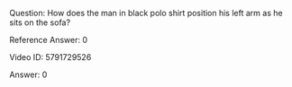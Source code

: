 Question: How does the man in black polo shirt position his left arm as he sits on the sofa?

Reference Answer: 0

Video ID: 5791729526

Answer: 0

